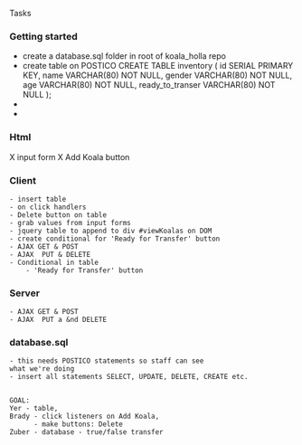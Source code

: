 Tasks

### Getting started
- create a database.sql folder in root of koala_holla repo
- create table on POSTICO 
        CREATE TABLE inventory (
	        id SERIAL PRIMARY KEY,
	        name VARCHAR(80) NOT NULL,
	        gender VARCHAR(80) NOT NULL,
	        age VARCHAR(80) NOT NULL,
	        ready_to_transer VARCHAR(80) NOT NULL
    );
- 
- 


### Html 
X input form
X Add Koala button


### Client
    - insert table 
    - on click handlers
    - Delete button on table
    - grab values from input forms
    - jquery table to append to div #viewKoalas on DOM
    - create conditional for 'Ready for Transfer' button
    - AJAX GET & POST
    - AJAX  PUT & DELETE
    - Conditional in table
        - 'Ready for Transfer' button


### Server
    - AJAX GET & POST
    - AJAX  PUT a &nd DELETE

### database.sql
    - this needs POSTICO statements so staff can see 
    what we're doing
    - insert all statements SELECT, UPDATE, DELETE, CREATE etc.


    GOAL:
    Yer - table, 
    Brady - click listeners on Add Koala, 
          - make buttons: Delete
    Zuber - database - true/false transfer